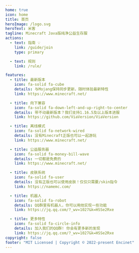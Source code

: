 ```yaml
---
home: true
icon: home
title: 首页
heroImage: /logo.svg
heroText: 米客
tagline: Minecraft Java版纯净公益生存服
actions:
  - text: 指南 💡
    link: /guide/join
    type: primary

  - text: 规则
    link: /rule/

features:
  - title: 最新版本
    icon: fa-solid fa-cube
    details: 与Mojang保持同步更新，随时体验最新特性
    link: https://www.minecraft.net/

  - title: 向下兼容
    icon: fa-solid fa-down-left-and-up-right-to-center
    details: 带不动最新版本？我们支持1.16.5及以上版本进服
    link: https://github.com/ViaVersion/ViaVersion

  - title: 离线模式
    icon: fa-solid fa-network-wired
    details: 没有Minecraft正版也可以一起游玩
    link: https://www.minecraft.net/

  - title: 公益服务器
    icon: fa-solid fa-money-bill-wave
    details: 一切都是免费的
    link: https://www.minecraft.net/

  - title: 皮肤系统
    icon: fa-solid fa-user
    details: 没有正版也可以使用皮肤！仅仅只需要/skin指令
    link: https://namemc.com/

  - title: 机器人
    icon: fa-solid fa-robot
    details: QQ群里有机器人，你可以用他实现一些功能
    link: https://jq.qq.com/?_wv=1027&k=HSSe2Rxe

  - title: 更多特性
    icon: fa-solid fa-circle-info
    details: 加入我们的QQ群! 你会有更多新的发现
    link: https://jq.qq.com/?_wv=1027&k=HSSe2Rxe
copyright: false
footer: "MIT Licensed | Copyright © 2022-present Encinet"
---
```

